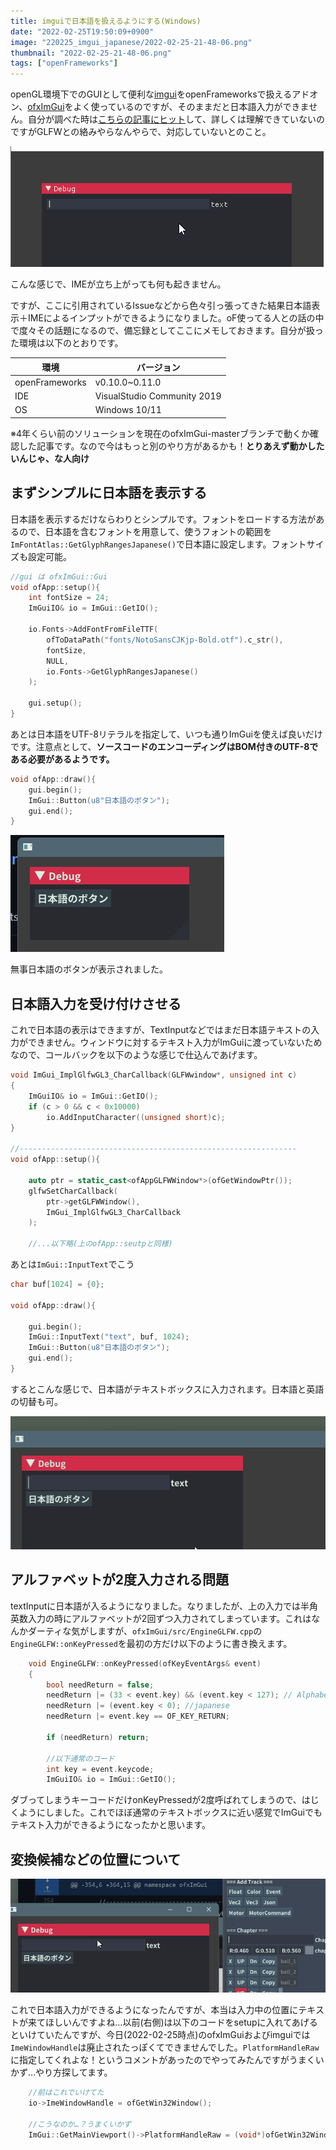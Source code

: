 ```yaml
---
title: imguiで日本語を扱えるようにする(Windows)
date: "2022-02-25T19:50:09+0900"
image: "220225_imgui_japanese/2022-02-25-21-48-06.png"
thumbnail: "2022-02-25-21-48-06.png"
tags: ["openFrameworks"]
---
```


openGL環境下でのGUIとして便利な[imgui](https://github.com/ocornut/imgui)をopenFrameworksで扱えるアドオン、[ofxImGui](https://github.com/jvcleave/ofxImGui)をよく使っているのですが、そのままだと日本語入力ができません。自分が調べた時は[こちらの記事にヒット](https://qiita.com/hiz_/items/b02a218eaeb63023c6b2)して、詳しくは理解できていないのですがGLFWとの絡みやらなんやらで、対応していないとのこと。

![](input.gif)

こんな感じで、IMEが立ち上がっても何も起きません。

ですが、ここに引用されているIssueなどから色々引っ張ってきた結果日本語表示＋IMEによるインプットができるようになりました。oF使ってる人との話の中で度々その話題になるので、備忘録としてここにメモしておきます。自分が扱った環境は以下のとおりです。

| 環境  | バージョン              |
| --- | --------------------------- |
| openFrameworks  | v0.10.0~0.11.0              |
| IDE | VisualStudio Community 2019 |
| OS  | Windows 10/11               |

※4年くらい前のソリューションを現在のofxImGui-masterブランチで動くか確認した記事です。なので今はもっと別のやり方があるかも！**とりあえず動かしたいんじゃ、な人向け**

## まずシンプルに日本語を表示する

日本語を表示するだけならわりとシンプルです。フォントをロードする方法があるので、日本語を含むフォントを用意して、使うフォントの範囲を`ImFontAtlas::GetGlyphRangesJapanese()`で日本語に設定します。フォントサイズも設定可能。

```cpp
//gui は ofxImGui::Gui
void ofApp::setup(){
    int fontSize = 24;
    ImGuiIO& io = ImGui::GetIO();

	io.Fonts->AddFontFromFileTTF(
        ofToDataPath("fonts/NotoSansCJKjp-Bold.otf").c_str(),
        fontSize, 
        NULL, 
        io.Fonts->GetGlyphRangesJapanese()
    );

    gui.setup();
}
```

あとは日本語をUTF-8リテラルを指定して、いつも通りImGuiを使えば良いだけです。注意点として、**ソースコードのエンコーディングはBOM付きのUTF-8である必要があるようです。**

```cpp
void ofApp::draw(){
    gui.begin();
    ImGui::Button(u8"日本語のボタン");
    gui.end();
}
```

![](2022-02-25-21-15-49.png)

無事日本語のボタンが表示されました。

## 日本語入力を受け付けさせる

これで日本語の表示はできますが、TextInputなどではまだ日本語テキストの入力ができません。ウィンドウに対するテキスト入力がImGuiに渡っていないためなので、コールバックを以下のような感じで仕込んであげます。

```cpp
void ImGui_ImplGlfwGL3_CharCallback(GLFWwindow*, unsigned int c)
{
	ImGuiIO& io = ImGui::GetIO();
	if (c > 0 && c < 0x10000)
		io.AddInputCharacter((unsigned short)c);
}

//--------------------------------------------------------------
void ofApp::setup(){

    auto ptr = static_cast<ofAppGLFWWindow*>(ofGetWindowPtr());
	glfwSetCharCallback(
        ptr->getGLFWWindow(), 
        ImGui_ImplGlfwGL3_CharCallback
    );

    //...以下略(上のofApp::seutpと同様)
```

あとは`ImGui::InputText`でこう

```cpp
char buf[1024] = {0};

void ofApp::draw(){

    gui.begin();
    ImGui::InputText("text", buf, 1024);
    ImGui::Button(u8"日本語のボタン");
    gui.end();
}
```

するとこんな感じで、日本語がテキストボックスに入力されます。日本語と英語の切替も可。

![](japaneseInput.gif)

## アルファベットが2度入力される問題

textInputに日本語が入るようになりました。なりましたが、上の入力では半角英数入力の時にアルファベットが2回ずつ入力されてしまっています。これはなんかダーティな気がしますが、`ofxImGui/src/EngineGLFW.cpp`の`EngineGLFW::onKeyPressed`を最初の方だけ以下のように書き換えます。

```cpp
	void EngineGLFW::onKeyPressed(ofKeyEventArgs& event)
	{
		bool needReturn = false;
		needReturn |= (33 < event.key) && (event.key < 127); // Alphabet
		needReturn |= (event.key < 0); //japanese
		needReturn |= event.key == OF_KEY_RETURN;

		if (needReturn) return;

        //以下通常のコード
		int key = event.keycode;
		ImGuiIO& io = ImGui::GetIO();
```

ダブってしまうキーコードだけonKeyPressedが2度呼ばれてしまうので、はじくようにしました。これでほぼ通常のテキストボックスに近い感覚でImGuiでもテキスト入力ができるようになったかと思います。

## 変換候補などの位置について

![](ime.gif)

これで日本語入力ができるようになったんですが、本当は入力中の位置にテキストが来てほしいんですよね…以前(右側)は以下のコードをsetupに入れてあげるといけていたんですが、今日(2022-02-25時点)のofxImGuiおよびimguiでは`ImeWindowHandle`は廃止されたっぽくてできませんでした。`PlatformHandleRaw`に指定してくれよな！というコメントがあったのでやってみたんですがうまくいかず…やり方探してます。

```cpp
    //前はこれでいけてた
	io->ImeWindowHandle = ofGetWin32Window();

    //こうなのか…？うまくいかず
    ImGui::GetMainViewport()->PlatformHandleRaw = (void*)ofGetWin32Window();

```